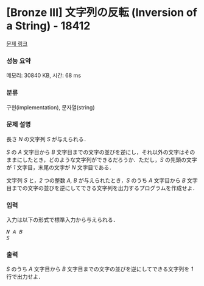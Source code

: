 # [Bronze III] 文字列の反転 (Inversion of a String) - 18412 

[문제 링크](https://www.acmicpc.net/problem/18412) 

### 성능 요약

메모리: 30840 KB, 시간: 68 ms

### 분류

구현(implementation), 문자열(string)

### 문제 설명

<p>長さ <var>N</var> の文字列 <var>S</var> が与えられる．</p>

<p><var>S</var> の <var>A</var> 文字目から <var>B</var> 文字目までの文字の並びを逆にし，それ以外の文字はそのままにしたとき，どのような文字列ができるだろうか．ただし，<var>S</var> の先頭の文字が <var>1</var> 文字目，末尾の文字が <var>N</var> 文字目である．</p>

<p>文字列 <var>S</var> と，<var>2</var> つの整数 <var>A, B</var> が与えられたとき，<var>S</var> のうち <var>A</var> 文字目から <var>B</var> 文字目までの文字の並びを逆にしてできる文字列を出力するプログラムを作成せよ．</p>

### 입력 

 <p>入力は以下の形式で標準入力から与えられる．</p>

<pre><var>N</var> <var>A</var> <var>B</var>
<var>S</var></pre>

### 출력 

 <p><var>S</var> のうち <var>A</var> 文字目から <var>B</var> 文字目までの文字の並びを逆にしてできる文字列を <var>1</var> 行で出力せよ．</p>

